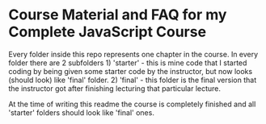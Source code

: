 # Course Material and FAQ for my Complete JavaScript Course

Every folder inside this repo represents one chapter in the course.
In every folder there are 2 subfolders 
	1) 'starter' - this is mine code that I started coding by being given some starter code by the instructor, but now looks (should look) like 'final' folder. 
	2) 'final' - this folder is the final version that the instructor got after finishing lecturing that particular lecture.
	
At the time of writing this readme the course is completely finished and all 'starter' folders should look like 'final' ones.